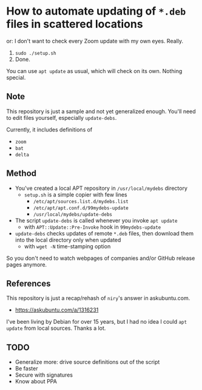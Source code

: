 # How to automate updating of `*.deb` files in scattered locations

or: I don't want to check every Zoom update with my own eyes. Really.

1. `sudo ./setup.sh`
2. Done.

You can use `apt update` as usual, which will check on its own. Nothing special.

## Note

This repository is just a sample and not yet generalized enough. You'll need to edit files
yourself, especially `update-debs`.

Currently, it includes definitions of

* `zoom`
* `bat`
* `delta`

## Method

* You've created a local APT repository in `/usr/local/mydebs` directory
  * `setup.sh` is a simple copier with few lines
    * `/etc/apt/sources.list.d/mydebs.list`
    * `/etc/apt/apt.conf.d/99mydebs-update`
    * `/usr/local/mydebs/update-debs`
* The script `update-debs` is called whenever you invoke `apt update`
  * with `APT::Update::Pre-Invoke` hook in `99mydebs-update`
* `update-debs` checks updates of remote `*.deb` files, then download them into the local
  directory only when updated
  * with `wget -N` time-stamping option

So you don't need to watch webpages of companies and/or GitHub release pages anymore.

## References

This repository is just a recap/rehash of `niry`'s answer in askubuntu.com.

* https://askubuntu.com/a/1316231

I've been living by Debian for over 15 years, but I had no idea I could `apt update` from
local sources. Thanks a lot.

## TODO

* Generalize more: drive source definitions out of the script
* Be faster
* Secure with signatures
* Know about PPA
